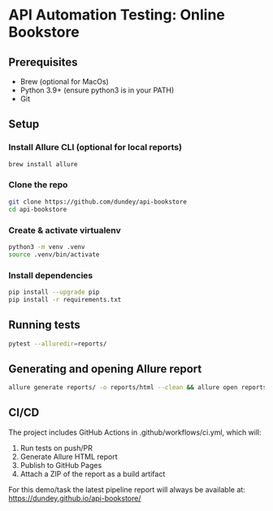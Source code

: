 # API Automation Testing: Online Bookstore

## Prerequisites

- Brew (optional for MacOs)
- Python 3.9+ (ensure python3 is in your PATH)
- Git

## Setup

### Install Allure CLI (optional for local reports)

```bash
brew install allure
```

### Clone the repo
```bash
git clone https://github.com/dundey/api-bookstore
cd api-bookstore
```

### Create & activate virtualenv
```bash
python3 -m venv .venv
source .venv/bin/activate
```

### Install dependencies
```bash
pip install --upgrade pip
pip install -r requirements.txt
```

## Running tests

```bash
pytest --alluredir=reports/
```

## Generating and opening Allure report
```bash
allure generate reports/ -o reports/html --clean && allure open reports/html
```

## CI/CD

The project includes GitHub Actions in .github/workflows/ci.yml, which will:

1. Run tests on push/PR
2. Generate Allure HTML report
3. Publish to GitHub Pages
4. Attach a ZIP of the report as a build artifact

For this demo/task the latest pipeline report will always be available at: https://dundey.github.io/api-bookstore/

